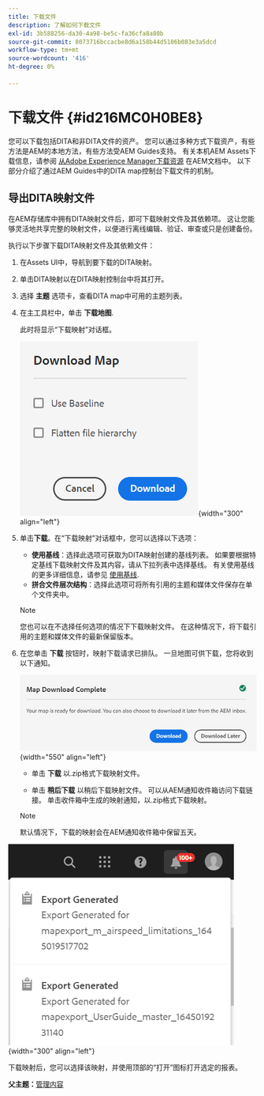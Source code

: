 ```yaml
---
title: 下载文件
description: 了解如何下载文件
exl-id: 3b588256-da30-4a98-be5c-fa36cfa8a80b
source-git-commit: 8073716bccacbe8d6a158b44d5106b083e3a5dcd
workflow-type: tm+mt
source-wordcount: '416'
ht-degree: 0%

---
```


# 下载文件 {#id216MC0H0BE8}

您可以下载包括DITA和非DITA文件的资产。 您可以通过多种方式下载资产，有些方法是AEM的本地方法，有些方法受AEM Guides支持。 有关本机AEM Assets下载信息，请参阅 [从Adobe Experience Manager下载资源](https://experienceleague.adobe.com/docs/experience-manager-cloud-service/assets/manage/download-assets-from-aem.html) 在AEM文档中。 以下部分介绍了通过AEM Guides中的DITA map控制台下载文件的机制。

## 导出DITA映射文件

在AEM存储库中拥有DITA映射文件后，即可下载映射文件及其依赖项。 这让您能够灵活地共享完整的映射文件，以便进行离线编辑、验证、审查或只是创建备份。

执行以下步骤下载DITA映射文件及其依赖文件：

1. 在Assets UI中，导航到要下载的DITA映射。

1. 单击DITA映射以在DITA映射控制台中将其打开。

1. 选择 **主题** 选项卡，查看DITA map中可用的主题列表。

1. 在主工具栏中，单击 **下载地图**.

   此时将显示“下载映射”对话框。

   ![](images/download-map.png){width="300" align="left"}

1. 单击&#x200B;**下载**。在“下载映射”对话框中，您可以选择以下选项：

   - **使用基线**：选择此选项可获取为DITA映射创建的基线列表。 如果要根据特定基线下载映射文件及其内容，请从下拉列表中选择基线。 有关使用基线的更多详细信息，请参见 [使用基线](generate-output-use-baseline-for-publishing.md#).
   - **拼合文件层次结构**：选择此选项可将所有引用的主题和媒体文件保存在单个文件夹中。

   >[!NOTE]
   >
   > 您也可以在不选择任何选项的情况下下载映射文件。 在这种情况下，将下载引用的主题和媒体文件的最新保留版本。

1. 在您单击 **下载** 按钮时，映射下载请求已排队。 一旦地图可供下载，您将收到以下通知。

   ![](images/download-map-prompt.png){width="550" align="left"}

   - 单击 **下载** 以.zip格式下载映射文件。

   - 单击 **稍后下载** 以稍后下载映射文件。 可以从AEM通知收件箱访问下载链接。 单击收件箱中生成的映射通知，以.zip格式下载映射。
   >[!NOTE]
   >
   > 默认情况下，下载的映射会在AEM通知收件箱中保留五天。

![](images/download-map-inbox.png){width="300" align="left"}

下载映射后，您可以选择该映射，并使用顶部的“打开”图标打开选定的报表。

**父主题：**[&#x200B;管理内容](authoring.md)
